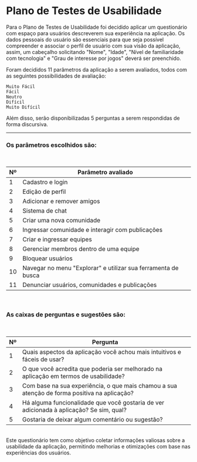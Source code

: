 # Plano de Testes de Usabilidade

Para o Plano de Testes de Usabilidade foi decidido aplicar um questionário com espaço para usuários descreverem sua experiência na aplicação. Os dados pessoais do usuário são essenciais para que seja possível compreender e associar o perfil de usuário com sua visão da aplicação, assim, um cabeçalho solicitando "Nome", "Idade", "Nível de familiaridade com tecnologia" e "Grau de interesse por jogos" deverá ser preenchido.

Foram decididos 11 parâmetros da aplicação a serem avaliados, todos com as seguintes possibilidades de avaliação:

`Muito Fácil` <br>
`Fácil` <br>
`Neutro` <br>
`Difícil` <br>
`Muito Difícil`

Além disso, serão disponibilizadas 5 perguntas a serem respondidas de forma discursiva.

---

### Os parâmetros escolhidos são:
<br>

|Nº|Parâmetro avaliado                                           |
|--|-------------------------------------------------------------|
|1 |Cadastro e login                                             |
|2 |Edição de perfil                                             |
|3 |Adicionar e remover amigos                                   |
|4 |Sistema de chat                                              | 
|5 |Criar uma nova comunidade                                    |
|6 |Ingressar comunidade e interagir com publicações             |
|7 |Criar e ingressar equipes                                    |
|8 |Gerenciar membros dentro de uma equipe                       |
|9 |Bloquear usuários                                            |
|10|Navegar no menu "Explorar" e utilizar sua ferramenta de busca|
|11|Denunciar usuários, comunidades e publicações                |

<br>

### As caixas de perguntas e sugestões são:
<br>

|Nº|Pergunta                                                                                    |
|--|--------------------------------------------------------------------------------------------|
|1 |Quais aspectos da aplicação você achou mais intuitivos e fáceis de usar?                    |
|2 |O que você acredita que poderia ser melhorado na aplicação em termos de usabilidade?        |
|3 |Com base na sua experiência, o que mais chamou a sua atenção de forma positiva na aplicação?|
|4 |Há alguma funcionalidade que você gostaria de ver adicionada à aplicação? Se sim, qual?     |
|5 |Gostaria de deixar algum comentário ou sugestão?                                            |

<br>
Este questionário tem como objetivo coletar informações valiosas sobre a usabilidade da aplicação, permitindo melhorias e otimizações com base nas experiências dos usuários.

